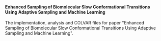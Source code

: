 #### Enhanced Sampling of Biomolecular Slow Conformational Transitions Using Adaptive Sampling and Machine Learning

The implementation, analysis and COLVAR files for paper "Enhanced Sampling of Biomolecular Slow Conformational Transitions Using Adaptive Sampling and Machine Learning". 
